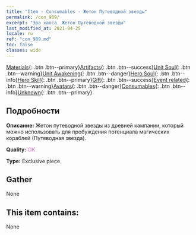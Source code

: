 ```yaml
---
title: "Item - Consumables - Жетон Путеводной звезды"
permalink: /con_989/
excerpt: "Эра хаоса  Жетон Путеводной звезды"
last_modified_at: 2021-04-25
locale: ru
ref: "con_989.md"
toc: false
classes: wide
---
```

 [Materials](/ItemsRU/){: .btn .btn--primary}[Artifacts](/ItemsRU/Artifacts/){: .btn .btn--success}[Unit Soul](/ItemsRU/UnitSoul/){: .btn .btn--warning}[Unit Awakening](/ItemsRU/UnitAwakening/){: .btn .btn--danger}[Hero Soul](/ItemsRU/HeroSoul/){: .btn .btn--info}[Hero Skill](/ItemsRU/HeroSkill/){: .btn .btn--primary}[Gift](/ItemsRU/Gift/){: .btn .btn--success}[Event related](/ItemsRU/Events/){: .btn .btn--warning}[Avatars](/ItemsRU/Avatars/){: .btn .btn--danger}[Consumables](/ItemsRU/Consumables/){: .btn .btn--info}[Unknown](/ItemsRU/Unknown/){: .btn .btn--primary}

## Подробности
 **Описание:** Жетон путеводной звезды из древней кампании, который можно использовать для пробуждения потенциала магических кораблей (Путеводная звезда).

 **Quality:** <span style="color: #DA70D6">OK</span>

 **Type:** Exclusive piece

## Gather

  None

## This item contains:

  None


